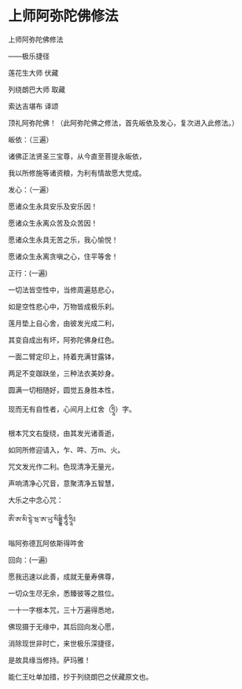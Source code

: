 # 上师阿弥陀佛修法

上师阿弥陀佛修法

——极乐捷径

莲花生大师 伏藏

列绕朗巴大师 取藏

索达吉堪布 译颂

顶礼阿弥陀佛！（此阿弥陀佛之修法，首先皈依及发心，复次进入此修法。）

皈依：（三遍）

诸佛正法贤圣三宝尊，从今直至菩提永皈依，

我以所修施等诸资粮，为利有情故愿大觉成。

发心：（一遍）

愿诸众生永具安乐及安乐因！

愿诸众生永离众苦及众苦因！

愿诸众生永具无苦之乐，我心愉悦！

愿诸众生永离贪嗔之心，住平等舍！

正行：\(一遍\)

一切法皆空性中，当修周遍慈悲心，

如是空性悲心中，万物皆成极乐刹。

莲月垫上自心舍，由彼发光成二利，

其变自成出有坏，阿弥陀佛身红色。

一面二臂定印上，持着充满甘露钵，

两足不变跏趺坐，三种法衣美妙身。

圆满一切相随好，圆觉五身胜本性，

现而无有自性者，心间月上红舍（ཧྲཱི）字。

根本咒文右旋绕，由其发光诸善逝，

如同所修迎请入，乍、吽、万m、火。

咒文发光作二利。色现清净无量光，

声响清净心咒音，意聚清净五智慧，

大乐之中念心咒：

ཨོཾ་ཨ་མི་དྷེ་ཝ་ཨ་ཡུ་སིདྡྷི་ཧཱུྃ་ཧྲཱིཿ

嗡阿弥德瓦阿依斯得吽舍

回向：\(一遍\)

愿我迅速以此善，成就无量寿佛尊，

一切众生尽无余，悉臻彼等之胜位。

一十一字根本咒，三十万遍得悉地，

佛现摄于无缘中，其后回向发心愿，

消除现世非时亡，来世极乐深捷径，

是故具缘当修持。萨玛雅！

能仁王吐单加措，抄于列绕朗巴之伏藏原文也。

